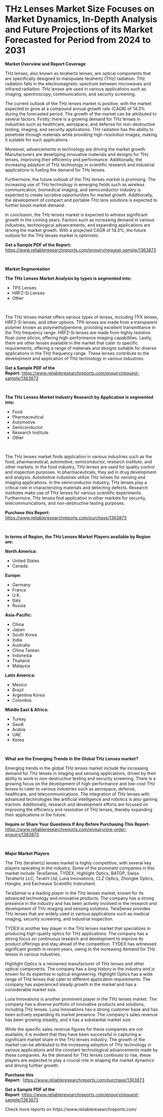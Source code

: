 <p><h1>THz Lenses Market Size Focuses on Market Dynamics, In-Depth Analysis and Future Projections of its Market Forecasted for Period from 2024 to 2031</h1></p><p><strong>Market Overview and Report Coverage</strong></p>
<p><p>THz lenses, also known as terahertz lenses, are optical components that are specifically designed to manipulate terahertz (THz) radiation. THz radiation falls in the electromagnetic spectrum between microwaves and infrared radiation. THz lenses are used in various applications such as imaging, spectroscopy, communications, and security screening.</p><p>The current outlook of the THz lenses market is positive, with the market expected to grow at a compound annual growth rate (CAGR) of 14.3% during the forecasted period. The growth of the market can be attributed to several factors. Firstly, there is a growing demand for THz lenses in industries such as healthcare, aerospace, and defense for non-destructive testing, imaging, and security applications. THz radiation has the ability to penetrate through materials while providing high-resolution images, making it suitable for such applications.</p><p>Moreover, advancements in technology are driving the market growth. Manufacturers are developing innovative materials and designs for THz lenses, improving their efficiency and performance. Additionally, the increasing adoption of THz technology in scientific research and industrial applications is fueling the demand for THz lenses.</p><p>Furthermore, the future outlook of the THz lenses market is promising. The increasing use of THz technology in emerging fields such as wireless communication, biomedical imaging, and semiconductor industry is expected to create lucrative opportunities for market growth. Additionally, the development of compact and portable THz lens solutions is expected to further boost market demand.</p><p>In conclusion, the THz lenses market is expected to witness significant growth in the coming years. Factors such as increasing demand in various industries, technological advancements, and expanding applications are driving the market growth. With a projected CAGR of 14.3%, the future outlook for the THz lenses market is optimistic.</p></p>
<p><strong>Get a Sample PDF of the Report:</strong> <a href="https://www.reliableresearchreports.com/enquiry/request-sample/1363873">https://www.reliableresearchreports.com/enquiry/request-sample/1363873</a></p>
<p>&nbsp;</p>
<p><strong>Market Segmentation</strong></p>
<p><strong>The THz Lenses Market Analysis by types is segmented into:</strong></p>
<p><ul><li>TPX Lenses</li><li>HRFZ-Si Lenses</li><li>Other</li></ul></p>
<p>&nbsp;</p>
<p><p>The THz lenses market offers various types of lenses, including TPX lenses, HRFZ-Si lenses, and other options. TPX lenses are made from a transparent polymer known as polymethylpentene, providing excellent transmittance in the THz frequency range. HRFZ-Si lenses are made from highly resistive float-zone silicon, offering high-performance imaging capabilities. Lastly, there are other lenses available in the market that cater to specific requirements, offering a range of materials and designs suitable for diverse applications in the THz frequency range. These lenses contribute to the development and application of THz technology in various industries.</p></p>
<p><strong>Get a Sample PDF of the Report:</strong>&nbsp;<a href="https://www.reliableresearchreports.com/enquiry/request-sample/1363873">https://www.reliableresearchreports.com/enquiry/request-sample/1363873</a></p>
<p>&nbsp;</p>
<p><strong>The THz Lenses Market Industry Research by Application is segmented into:</strong></p>
<p><ul><li>Food</li><li>Pharmaceutical</li><li>Automotive</li><li>Semiconductor</li><li>Research Institute</li><li>Other</li></ul></p>
<p>&nbsp;</p>
<p><p>The THz lenses market finds application in various industries such as the food, pharmaceutical, automotive, semiconductor, research institute, and other markets. In the food industry, THz lenses are used for quality control and inspection purposes. In pharmaceuticals, they aid in drug development and analysis. Automotive industries utilize THz lenses for sensing and imaging applications. In the semiconductor industry, THz lenses play a critical role in characterizing materials and detecting defects. Research institutes make use of THz lenses for various scientific experiments. Furthermore, THz lenses find application in other markets for security, telecommunications, and non-destructive testing purposes.</p></p>
<p><strong>Purchase this Report:</strong>&nbsp; <a href="https://www.reliableresearchreports.com/purchase/1363873">https://www.reliableresearchreports.com/purchase/1363873</a></p>
<p>&nbsp;</p>
<p><strong>In terms of Region, the THz Lenses Market Players available by Region are:</strong></p>
<p>
    <p> <strong> North America: </strong>
        <ul>
            <li>United States</li>
            <li>Canada</li>
        </ul>
        </p> 
    <p> <strong> Europe: </strong>
        <ul>
            <li>Germany</li>
            <li>France</li>
            <li>U.K.</li>
            <li>Italy</li>
            <li>Russia</li>
        </ul>
        </p> 
    <p> <strong> Asia-Pacific: </strong>
        <ul>
            <li>China</li>
            <li>Japan</li>
            <li>South Korea</li>
            <li>India</li>
            <li>Australia</li>
            <li>China Taiwan</li>
            <li>Indonesia</li>
            <li>Thailand</li>
            <li>Malaysia</li>
        </ul>
        </p> 
    <p> <strong> Latin America: </strong>
        <ul>
            <li>Mexico</li>
            <li>Brazil</li>
            <li>Argentina Korea</li>
            <li>Colombia</li>
        </ul>
        </p> 
    <p> <strong> Middle East & Africa: </strong>
        <ul>
            <li>Turkey</li>
            <li>Saudi</li>
            <li>Arabia</li>
            <li>UAE</li>
            <li>Korea</li>
        </ul>
    </p>
    </p>
<p>&nbsp;</p>
<p><strong>What are the Emerging Trends in the Global THz Lenses market?</strong></p>
<p><p>Emerging trends in the global THz lenses market include the increasing demand for THz lenses in imaging and sensing applications, driven by their ability to work in non-destructive testing and security screening. There is a growing focus on the development of high-performance and low-cost THz lenses to cater to various industries such as aerospace, defense, healthcare, and telecommunications. The integration of THz lenses with advanced technologies like artificial intelligence and robotics is also gaining traction. Additionally, research and development efforts are focused on improving the efficiency and resolution of THz lenses, thereby expanding their applications in the future.</p></p>
<p><strong>Inquire or Share Your Questions If Any Before Purchasing This Report</strong>- <a href="https://www.reliableresearchreports.com/enquiry/pre-order-enquiry/1363873">https://www.reliableresearchreports.com/enquiry/pre-order-enquiry/1363873</a></p>
<p>&nbsp;</p>
<p><strong>Major Market Players</strong></p>
<p><p>The THz (terahertz) lenses market is highly competitive, with several key players operating in the industry. Some of the prominent companies in this market include TeraSense, TYDEX, Highlight Optics, BATOP, Swiss Terahertz LLC, TeraVil Ltd, Luna Innovations, CLZ Optics, Zhongke Optics, Hongke, and Eachwave Scientific Instrument.</p><p>TeraSense is a leading player in the THz lenses market, known for its advanced technology and innovative products. The company has a strong presence in the industry and has been actively involved in the research and development of THz imaging and sensing solutions. TeraSense provides THz lenses that are widely used in various applications such as medical imaging, security screening, and industrial inspection.</p><p>TYDEX is another key player in the THz lenses market that specializes in producing high-quality optics for THz applications. The company has a strong focus on continuous research and development to improve its product offerings and stay ahead of the competition. TYDEX has witnessed significant growth in recent years, owing to the increasing demand for THz lenses in various industries.</p><p>Highlight Optics is a renowned manufacturer of THz lenses and other optical components. The company has a long history in the industry and is known for its expertise in optical engineering. Highlight Optics has a wide range of THz lenses that cater to different application requirements. The company has experienced steady growth in the market and has a considerable market size.</p><p>Luna Innovations is another prominent player in the THz lenses market. The company has a diverse portfolio of innovative products and solutions, including THz lenses. Luna Innovations has a strong customer base and has been actively expanding its market presence. The company's sales revenue has been growing steadily, and it has a substantial market size.</p><p>While the specific sales revenue figures for these companies are not available, it is evident that they have been successful in capturing a significant market share in the THz lenses industry. The growth of the market can be attributed to the increasing adoption of THz technology in various applications and the constant technological advancements made by these companies. As the demand for THz lenses continues to rise, these players are expected to play a crucial role in shaping the market dynamics and driving further growth.</p></p>
<p><strong>Purchase this Report:</strong>&nbsp;&nbsp;<a href="https://www.reliableresearchreports.com/purchase/1363873">https://www.reliableresearchreports.com/purchase/1363873</a></p>
<p></p>
<p><strong>Get a Sample PDF of the Report:</strong>&nbsp;<a href="https://www.reliableresearchreports.com/enquiry/request-sample/1363873">https://www.reliableresearchreports.com/enquiry/request-sample/1363873</a></p>
<p>Check more reports on https://www.reliableresearchreports.com/</p>